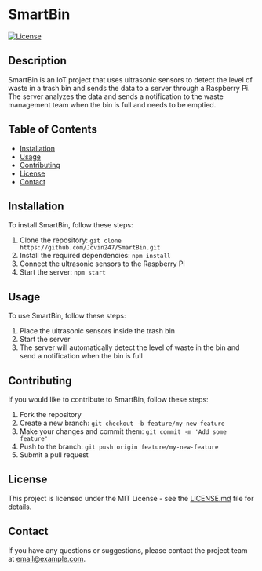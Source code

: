 # SmartBin

[![License](https://img.shields.io/badge/License-MIT-blue.svg)](https://opensource.org/licenses/MIT)

## Description

SmartBin is an IoT project that uses ultrasonic sensors to detect the level of waste in a trash bin and sends the data to a server through a Raspberry Pi. The server analyzes the data and sends a notification to the waste management team when the bin is full and needs to be emptied.

## Table of Contents

- [Installation](#installation)
- [Usage](#usage)
- [Contributing](#contributing)
- [License](#license)
- [Contact](#contact)

## Installation

To install SmartBin, follow these steps:

1. Clone the repository: `git clone https://github.com/Jovin247/SmartBin.git`
2. Install the required dependencies: `npm install`
3. Connect the ultrasonic sensors to the Raspberry Pi
4. Start the server: `npm start`

## Usage

To use SmartBin, follow these steps:

1. Place the ultrasonic sensors inside the trash bin
2. Start the server
3. The server will automatically detect the level of waste in the bin and send a notification when the bin is full

## Contributing

If you would like to contribute to SmartBin, follow these steps:

1. Fork the repository
2. Create a new branch: `git checkout -b feature/my-new-feature`
3. Make your changes and commit them: `git commit -m 'Add some feature'`
4. Push to the branch: `git push origin feature/my-new-feature`
5. Submit a pull request

## License

This project is licensed under the MIT License - see the [LICENSE.md](LICENSE.md) file for details.

## Contact

If you have any questions or suggestions, please contact the project team at [email@example.com](mailto:email@example.com).

